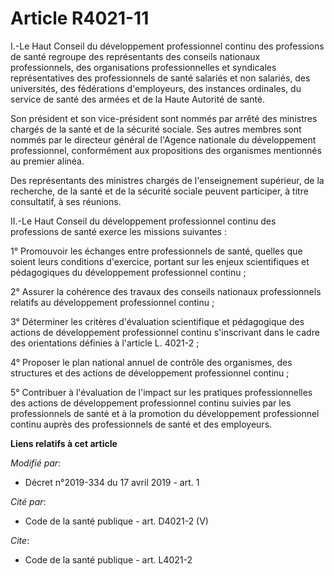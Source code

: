 # Article R4021-11

I.-Le Haut Conseil du développement professionnel continu des professions de santé regroupe des représentants des conseils
nationaux professionnels, des organisations professionnelles et syndicales représentatives des professionnels de santé
salariés et non salariés, des universités, des fédérations d'employeurs, des instances ordinales, du service de santé des
armées et de la Haute Autorité de santé.

Son président et son vice-président sont nommés par arrêté des ministres chargés de la santé et de la sécurité sociale. Ses
autres membres sont nommés par le directeur général de l'Agence nationale du développement professionnel, conformément aux
propositions des organismes mentionnés au premier alinéa.

Des représentants des ministres chargés de l'enseignement supérieur, de la recherche, de la santé et de la sécurité sociale
peuvent participer, à titre consultatif, à ses réunions.

II.-Le Haut Conseil du développement professionnel continu des professions de santé exerce les missions suivantes :

1° Promouvoir les échanges entre professionnels de santé, quelles que soient leurs conditions d'exercice, portant sur les
enjeux scientifiques et pédagogiques du développement professionnel continu ;

2° Assurer la cohérence des travaux des conseils nationaux professionnels relatifs au développement professionnel continu ;

3° Déterminer les critères d'évaluation scientifique et pédagogique des actions de développement professionnel continu
s'inscrivant dans le cadre des orientations définies à l'article L. 4021-2 ;

4° Proposer le plan national annuel de contrôle des organismes, des structures et des actions de développement professionnel
continu ;

5° Contribuer à l'évaluation de l'impact sur les pratiques professionnelles des actions de développement professionnel
continu suivies par les professionnels de santé et à la promotion du développement professionnel continu auprès des
professionnels de santé et des employeurs.

**Liens relatifs à cet article**

_Modifié par_:

  - Décret n°2019-334 du 17 avril 2019 - art. 1

_Cité par_:

  - Code de la santé publique - art. D4021-2 (V)

_Cite_:

  - Code de la santé publique - art. L4021-2
